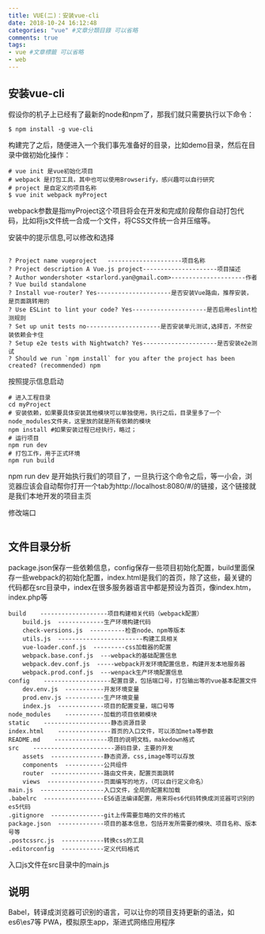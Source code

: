 ```yaml
---
title: VUE(二)：安装vue-cli
date: 2018-10-24 16:12:48
categories: "vue" #文章分類目錄 可以省略
comments: true
tags:
- vue #文章標籤 可以省略
- web
---
```


## 安装vue-cli
假设你的机子上已经有了最新的node和npm了，那我们就只需要执行以下命令：
```
$ npm install -g vue-cli
```
构建完了之后，随便进入一个我们事先准备好的目录，比如demo目录，然后在目录中做初始化操作：
```
# vue init 是vue初始化项目
# webpack 是打包工具，其中也可以使用Browserify，感兴趣可以自行研究
# project 是自定义的项目名称
$ vue init webpack myProject
```

webpack参数是指myProject这个项目将会在开发和完成阶段帮你自动打包代码，比如将js文件统一合成一个文件，将CSS文件统一合并压缩等。

安装中的提示信息,可以修改和选择
```

? Project name vueproject   ---------------------项目名称
? Project description A Vue.js project---------------------项目描述
? Author wondershoter <starlord.yan@gmail.com>---------------------作者
? Vue build standalone
? Install vue-router? Yes---------------------是否安装Vue路由，推荐安装，是页面跳转用的
? Use ESLint to lint your code? Yes---------------------是否启用eslint检测规则
? Set up unit tests no---------------------是否安装单元测试,选择否，不然安装依赖会卡住
? Setup e2e tests with Nightwatch? Yes---------------------是否安装e2e测试
? Should we run `npm install` for you after the project has been created? (recommended) npm
```
按照提示信息启动
```
# 进入工程目录
cd myProject
# 安装依赖，如果要具体安装其他模块可以单独使用，执行之后，目录里多了一个node_modules文件夹，这里放的就是所有依赖的模块
npm install #如果安装过程已经执行，略过；
# 运行项目
npm run dev 
# 打包工作，用于正式环境
npm run build
```
npm run dev 是开始执行我们的项目了，一旦执行这个命令之后，等一小会，浏览器应该会自动帮你打开一个tab为http://localhost:8080/#/的链接，这个链接就是我们本地开发的项目主页

修改端口
```
```


## 文件目录分析
package.json保存一些依赖信息，config保存一些项目初始化配置，build里面保存一些webpack的初始化配置，index.html是我们的首页，除了这些，最关键的代码都在src目录中，index在很多服务器语言中都是预设为首页，像index.htm，index.php等
```
build    -------------------项目构建相关代码（webpack配置）
    build.js  -------------生产环境构建代码
    check-versions.js  ----------检查node、npm等版本
    utils.js  ------------------------构建工具相关
    vue-loader.conf.js  ---------css加载器的配置
    webpack.base.conf.js  ---webpack的基础配置信息
    webpack.dev.conf.js  -----webpack开发环境配置信息，构建开发本地服务器
    webpack.prod.conf.js  ---wenpack生产环境配置信息
config    -------------------配置目录，包括端口号，打包输出等的vue基本配置文件
    dev.env.js  -----------开发环境变量
    prod.env.js -----------生产环境变量
    index.js  -------------项目的配置变量，端口号等 
node_modules    -----------加载的项目依赖模块
static    -------------------静态资源目录
index.html    ---------------首页的入口文件，可以添加meta等参数
README.md    ---------------项目的说明文档，makedown格式
src    -----------------------源码目录，主要的开发
    assets  ---------------静态资源，css,image等可以存放
    components  -----------公共组件
    router  ---------------路由文件夹，配置页面跳转
    views  ----------------页面编写的地方，（可以自行定义命名）
main.js  ------------------入口文件，全局的配置和加载
.babelrc  -----------------ES6语法编译配置，用来将es6代码转换成浏览器可识别的es5代码
.gitignore  ---------------git上传需要忽略的文件的格式
package.json  -------------项目的基本信息，包括开发所需要的模块、项目名称、版本号等
.postcssrc.js  ------------转换css的工具
.editorconfig  ------------定义代码格式
```

入口js文件在src目录中的main.js


## 说明
Babel，转译成浏览器可识别的语言，可以让你的项目支持更新的语法，如es6\es7等
PWA，模拟原生app，渐进式网络应用程序




